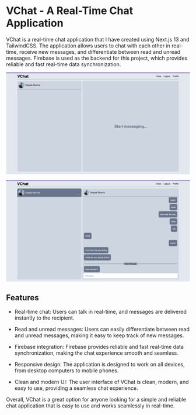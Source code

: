 # VChat - A Real-Time Chat Application

VChat is a real-time chat application that I have created using Next.js 13 and TailwindCSS. The application allows users to chat with each other in real-time, receive new messages, and differentiate between read and unread messages. Firebase is used as the backend for this project, which provides reliable and fast real-time data synchronization.

![picture1](./public/vchat1.png "Title is optional")

![picture alt](./public/vchat2.png "Title is optional")

## Features

- Real-time chat: Users can talk in real-time, and messages are delivered instantly to the recipient.

- Read and unread messages: Users can easily differentiate between read and unread messages, making it easy to keep track of new messages.

- Firebase integration: Firebase provides reliable and fast real-time data synchronization, making the chat experience smooth and seamless.

- Responsive design: The application is designed to work on all devices, from desktop computers to mobile phones.

- Clean and modern UI: The user interface of VChat is clean, modern, and easy to use, providing a seamless chat experience.

Overall, VChat is a great option for anyone looking for a simple and reliable chat application that is easy to use and works seamlessly in real-time.
